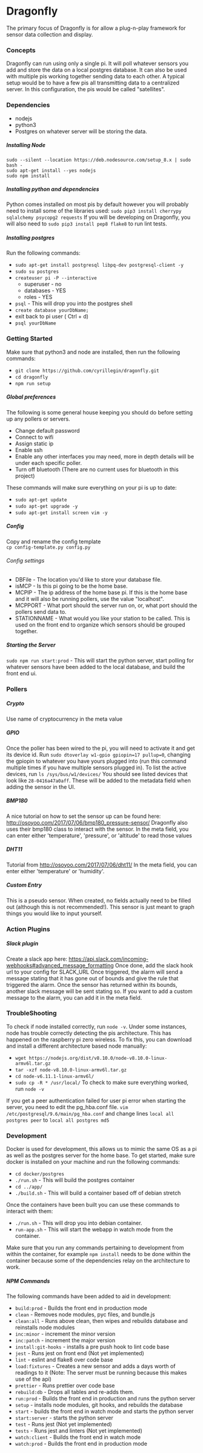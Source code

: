 # Dragonfly

The primary focus of Dragonfly is for allow a plug-n-play framework for sensor data collection and display.

### Concepts

Dragonfly can run using only a single pi. It will poll whatever sensors you add and store the data on a local postgres database. It can also be used with multiple pis working together sending data to each other. A typical setup would be to have a few pis all transmitting data to a centralized server. In this configuration, the pis would be called "satellites".

### Dependencies

- nodejs
- python3
- Postgres on whatever server will be storing the data.

##### Installing Node

`sudo --silent --location https://deb.nodesource.com/setup_8.x | sudo bash -`  
`sudo apt-get install --yes nodejs`  
`sudo npm install`

##### Installing python and dependencies

Python comes installed on most pis by default however you will probably need to install some of the libraries used: `sudo pip3 install cherrypy sqlalchemy psycopg2 requests`
If you will be developing on Dragonfly, you will also need to `sudo pip3 install pep8 flake8` to run lint tests.

##### Installing postgres

Run the following commands:

- `sudo apt-get install postgresql libpq-dev postgresql-client -y`
- `sudo su postgres`
- `createuser pi -P --interactive`
  - superuser - no
  - databases - YES
  - roles - YES
- `psql` - This will drop you into the postgres shell
- `create database yourDbName;`
- exit back to pi user ( Ctrl + d)
- `psql yourDbName`

### Getting Started

Make sure that python3 and node are installed, then run the following commands:

- `git clone https://github.com/cyrillegin/dragonfly.git`
- `cd dragonfly`
- `npm run setup`

##### Global preferences

The following is some general house keeping you should do before setting up any pollers or servers.

- Change default password
- Connect to wifi
- Assign static ip
- Enable ssh
- Enable any other interfaces you may need, more in depth details will be under each specific poller.
- Turn off bluetooth (There are no current uses for bluetooth in this project)

These commands will make sure everything on your pi is up to date:

- `sudo apt-get update`
- `sudo apt-get upgrade -y`
- `sudo apt-get install screen vim -y`

##### Config

Copy and rename the config template  
`cp config-template.py config.py`

###### Config settings

- DBFile - The location you'd like to store your database file.
- isMCP - Is this pi going to be the home base.
- MCPIP - The ip address of the home base pi. If this is the home base and it will also be running pollers, use the value "localhost".
- MCPPORT - What port should the server run on, or, what port should the pollers send data to.
- STATIONNAME - What would you like your station to be called. This is used on the front end to organize which sensors should be grouped together.

##### Starting the Server

`sudo npm run start:prod` - This will start the python server, start polling for whatever sensors have been added to the local database, and build the front end ui.

### Pollers

##### Crypto

Use name of cryptocurrency in the meta value

##### GPIO

Once the poller has been wired to the pi, you will need to activate it and get its device id. Run `sudo dtoverlay w1-gpio gpiopin=17 pullup=0`, changing the gpiopin to whatever you have yours plugged into (run this command multiple times if you have multiple sensors plugged in).
To list the active devices, run `ls /sys/bus/w1/devices/`
You should see listed devices that look like `28-0416a47a0aff`. These will be added to the metadata field when adding the sensor in the UI.

##### BMP180

A nice tutorial on how to set the sensor up can be found here: http://osoyoo.com/2017/07/06/bmp180_pressure-sensor/
Dragonfly also uses their bmp180 class to interact with the sensor.
In the meta field, you can enter either 'temperature', 'pressure', or 'altitude' to read those values

##### DHT11

Tutorial from http://osoyoo.com/2017/07/06/dht11/
In the meta field, you can enter either 'temperature' or 'humidity'.

##### Custom Entry

This is a pseudo sensor. When created, no fields actually need to be filled out (although this is not recommended!). This sensor is just meant to graph things you would like to input yourself.

### Action Plugins

##### Slack plugin

Create a slack app here: https://api.slack.com/incoming-webhooks#advanced_message_formatting
Once done, add the slack hook url to your config for SLACK_URL
Once triggered, the alarm will send a message stating that it has gone out of bounds and give the rule that triggered the alarm. Once the sensor has returned within its bounds, another slack message will be sent stating so.
If you want to add a custom message to the alarm, you can add it in the meta field.

### TroubleShooting

To check if node installed correctly, run `node -v`. Under some instances, node has trouble correctly detecting the pis architecture. This has happened on the raspberry pi zero wireless. To fix this, you can download and install a different architecture based node manually:

- `wget https://nodejs.org/dist/v8.10.0/node-v8.10.0-linux-armv6l.tar.gz`
- `tar -xzf node-v8.10.0-linux-armv6l.tar.gz`
- `cd node-v6.11.1-linux-armv6l/`
- `sudo cp -R * /usr/local/`
  To check to make sure everything worked, run `node -v`

If you get a peer authentication failed for user pi error when starting the server, you need to edit the pg_hba.conf file.
`vim /etc/postgresql/9.6/main/pg_hba.conf`
and change lines
`local all postgres peer`
to
`local all postgres md5`

### Development

Docker is used for development, this allows us to mimic the same OS as a pi as well as the postgres server for the home base. To get started, make sure docker is installed on your machine and run the following commands:

- `cd docker/postgres`
- `./run.sh` - This will build the postgres container
- `cd ../app/`
- `./build.sh` - This will build a container based off of debian stretch

Once the containers have been built you can use these commands to interact with them:

- `./run.sh` - This will drop you into debian container.
- `run-app.sh` - This will start the webapp in watch mode from the container.

Make sure that you run any commands pertaining to development from within the container, for example `npm install` needs to be done within the container because some of the dependencies relay on the architecture to work.

##### NPM Commands

The following commands have been added to aid in development:

- `build:prod` - Builds the front end in production mode
- `clean` - Removes node modules, pyc files, and bundle.js
- `clean:all` - Runs above clean, then wipes and rebuilds database and reinstalls node modules
- `inc:minor` - increment the minor version
- `inc:patch` - increment the major version
- `install:git-hooks` - installs a pre push hook to lint code base
- `jest` - Runs jest on front end (Not yet implemented)
- `lint` - eslint and flake8 over code base
- `load:fixtures` - Creates a new sensor and adds a days worth of readings to it (Note: The server must be running because this makes use of the api)
- `prettier` - Runs prettier over code base
- `rebuild:db` - Drops all tables and re-adds them.
- `run:prod` - Builds the front end in production and runs the python server
- `setup` - installs node modules, git hooks, and rebuilds the database
- `start` - builds the front end in watch mode and starts the python server
- `start:server` - starts the python server
- `test` - Runs jest (Not yet implemented)
- `tests` - Runs jest and linters (Not yet implemented)
- `watch:client` - Builds the front end in watch mode
- `watch:prod` - Builds the front end in production mode

